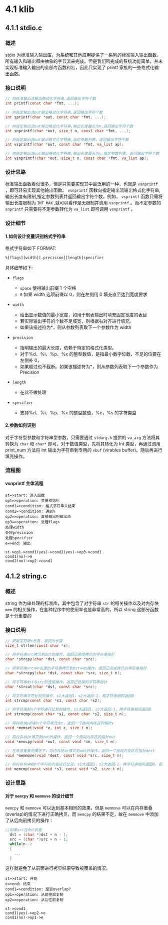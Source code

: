 # 4.1 klib

## 4.1.1 stdio.c

### 概述

stdio 为标准输入输出库，为系统和其他应用提供了一系列的标准输入输出函数。所有输入和输出都由抽象的字节流来完成。但是我们所完成的系统功能简单，并未实现标准输入输出的全部库函数和宏，因此只实现了 printf 家族的一些格式化输出函数。

### 接口说明

```c
// 向标准输出流输出格式化字符串,返回输出字符个数
int printf(const char *fmt, ...);

// 向指定输出流out输出格式化字符串,返回输出字符个数
int sprintf(char *out, const char *fmt, ...);

// 向指定输出流out输出格式化字符串,输出长度最长为n,返回输出字符个数
int snprintf(char *out, size_t n, const char *fmt, ...);

// 向指定输出流out输出格式化字符串,指定参数列表，返回输出字符个数
int vsprintf(char *out, const char *fmt, va_list ap);

// 向指定输出流out输出格式化字符串,输出长度最长为n,指定参数列表，返回输出字符个数
int vsnprintf(char *out, size_t n, const char *fmt, va_list ap);

```

### 设计思路

标准输出函数看似很多，但是只需要实现其中最泛用的一种，也就是 `vsnprintf` ，即可轻易实现其他输出函数。 `vsnprintf` 函数向指定输出流输出格式化字符串,输出长度有限制,指定参数列表并返回输出字符个数。例如， `vsprintf` 函数只需将输出长度限制为 `INT_MAX` ,就可以看作是无限制并调用 `vsnprintf` 。而不定参数的 `snprintf` 只需要将不定参数转化为 `va_list` 即可调用 `vsnprintf` 。

### 设计细节

#### 1.如何设计变量识别格式字符串

格式字符串如下 FORMAT:

```
%[flags][width][.precision][length]specifier
```

具体细节如下:

- `flags`

  - `space` 使得输出前缀 1 个空格
  - `0` 如果 width 选项前缀以 0，则在左侧用 0 填充直至达到宽度要求

- `width`

  - 给出显示数值的最小宽度，如用于制表输出时填充固定宽度的表目
  - 若实际输出字符的个数不足域宽，则根据右对齐进行填充。
  - 如果该描述符为\*，则从参数列表取下一个参数作为 width

- `precision`

  - 指明输出的最大长度，依赖于特定的格式化类型。
  - 对于%d、%i、%p、%x 的整型数值，是指最小数字位数，不足的位要在左侧补 0，
  - 如果超过也不截断。如果该描述符为\*，则从参数列表取下一个参数作为 Precision

- `length`

  - 在此不做处理

- `specifier`
  - 支持%d、%i、%p、%x 的整型数值，%c，%s 的字符类型

#### 2.参数如何识别

对于字符型参数和字符串型参数，只需要通过 `stdarg.h` 提供的 `va_arg` 方法将其转换为 `char` 和 `char*` 即可。对于数值类型，先将其转化为 Int 类型，再通过调用 print_num 方法将 Int 输出为字符串到专用的 `vbuf` (virables buffer)。随后再进行填充操作。

### 流程图

#### vsnprintf 主体流程

```flow
st=>start: 进入函数
op1=>operation: 变量初始化
cond1=>condition: 格式字符串未结束
cond2=>condition: 遇到%
op2=>operation: 直接输出到输出流
op3=>operation: 处理flags
处理width
处理precision
处理specifier
e=>end: 输出

st->op1->cond1(yes)->cond2(yes)->op3->cond1
cond1(no)->e
cond2(no)->op2->cond1
```

## 4.1.2 string.c

### 概述

string 作为串处理的标准库，其中包含了对字符串 `str` 的相关操作以及对内存块 `mem` 的相关操作，在各种程序中的使用率也是非常高的，所以 string 这部分函数是十分重要的

### 接口说明

```c
// 获取字符串s长度，返回为长度
size_t strlen(const char *s);

// 将字符串src拷贝到dst的操作，返回已完成拷贝的字符串指针
char *strcpy(char *dst, const char *src);

// 将字符串src中n长度的字符串拷贝到dst中的操作，返回已完成拷贝的字符串指针
char *strncpy(char *dst, const char *src, size_t n);

// 将字符串dst与src的连接操作，返回已连接的字符串指针
char *strcat(char *dst, const char *src);

// 将字符串字符比较的操作，s1大返回1，s2大返回-1，两字符串相同返回0
int strcmp(const char *s1, const char *s2);

// 将字符串前n个字符进行比较的操作，s1大返回1，s2大返回-1，两字符串相同返回0
int strncmp(const char *s1, const char *s2, size_t n);

// 将内存块v的前n个字符填充为c，返回一个指向内存区的指针v
void *memset(void *v, int c, size_t n);

// 将内存块in拷贝到out的操作，返回一个指向内存区的指针out
void *memcpy(void *out, const void *in, size_t n);

// 在考虑重叠的情况下，将内存块in拷贝到out的操作，返回一个指向内存区的指针dest
void *memmove(void *dest, const void *src, size_t n);

// 将内存块中前n个字符的内容进行比较，s1大返回1，s2大返回-1，两字符串相同返回0，若非法则返回-2
int memcmp(const void *s1, const void *s2, size_t n);

```

### 设计思路

#### 对于 `memcpy` 和 `memmove` 的设计细节

`memcpy` 和 `memmove` 可以达到基本相同的效果，但是 `memmove` 可以在内存重叠(overlap)的情况下进行正确拷贝，而 `memcpy` 的结果不定，故在 `memmove` 中添加了从后向前拷贝的操作：

```c
//如果src在dst前面
  dst = (char *)dst + n - 1;
  src = (char *)src + n - 1;
  while(n--)
  {
    ...
  }
```

这样就避免了从前面进行拷贝结果导致被覆盖的情况。

```flow
st=>start: 开始
e=>end: 结束
cond1=>condition: 是否overlap?
op1=>operation: 从前往后复制
op2=>operation: 从后往前复制

st->cond1
cond1(yes)->op2->e
cond1(no)->op1->e
```
